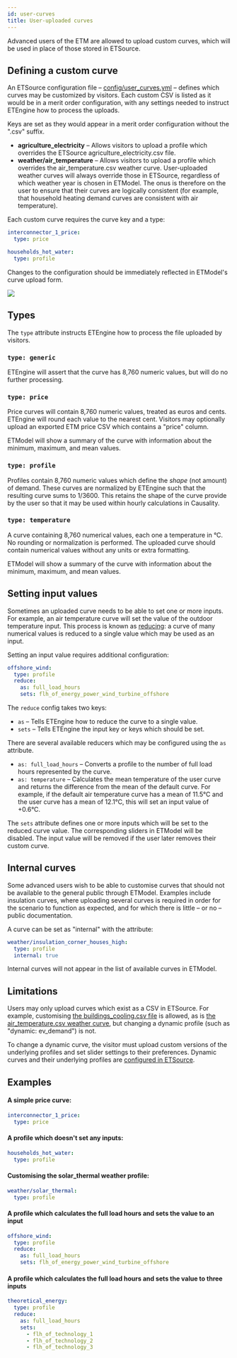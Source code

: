 ```yaml
---
id: user-curves
title: User-uploaded curves
---
```


Advanced users of the ETM are allowed to upload custom curves, which will be used in place of those stored in ETSource.

## Defining a custom curve

An ETSource configuration file – [config/user_curves.yml](https://github.com/quintel/etsource/blob/master/config/user_curves.yml) – defines which curves may be customized by visitors. Each custom CSV is listed as it would be in a merit order configuration, with any settings needed to instruct ETEngine how to process the uploads.

Keys are set as they would appear in a merit order configuration without the ".csv" suffix.

* **agriculture_electricity** – Allows visitors to upload a profile which overrides the ETSource agriculture_electricity.csv file.
* **weather/air_temperature** – Allows visitors to upload a profile which overrides the air_temperature.csv weather curve. User-uploaded weather curves will always override those in ETSource, regardless of which weather year is chosen in ETModel. The onus is therefore on the user to ensure that their curves are logically consistent (for example, that household heating demand curves are consistent with air temperature).

Each custom curve requires the curve key and a type:

```yaml
interconnector_1_price:
  type: price

households_hot_water:
  type: profile
```

Changes to the configuration should be immediately reflected in ETModel's curve upload form.

![](/img/docs/user-curve-upload.png)

## Types

The `type` attribute instructs ETEngine how to process the file uploaded by visitors.

### `type: generic`

ETEngine will assert that the curve has 8,760 numeric values, but will do no further processing.

### `type: price`

Price curves will contain 8,760 numeric values, treated as euros and cents. ETEngine will round each value to the nearest cent. Visitors may optionally upload an exported ETM price CSV which contains a "price" column.

ETModel will show a summary of the curve with information about the minimum, maximum, and mean values.

### `type: profile`

Profiles contain 8,760 numeric values which define the *shape* (not amount) of demand. These curves are normalized by ETEngine such that the resulting curve sums to 1/3600. This retains the shape of the curve provide by the user so that it may be used within hourly calculations in Causality.

### `type: temperature`

A curve containing 8,760 numerical values, each one a temperature in °C. No rounding or normalization is performed. The uploaded curve should contain numerical values without any units or extra formatting.

ETModel will show a summary of the curve with information about the minimum, maximum, and mean values.

## Setting input values

Sometimes an uploaded curve needs to be able to set one or more inputs. For example, an air temperature curve will set the value of the outdoor temperature input. This process is known as [reducing](https://en.wikipedia.org/wiki/Fold_(higher-order_function)): a curve of many numerical values is reduced to a single value which may be used as an input.

Setting an input value requires additional configuration:

```yaml
offshore_wind:
  type: profile
  reduce:
    as: full_load_hours
    sets: flh_of_energy_power_wind_turbine_offshore
```

The `reduce` config takes two keys:

* `as` – Tells ETEngine how to reduce the curve to a single value.
* `sets` – Tells ETEngine the input key or keys which should be set.

There are several available reducers which may be configured using the `as` attribute.

* `as: full_load_hours` – Converts a profile to the number of full load hours represented by the curve.
* `as: temperature` – Calculates the mean temperature of the user curve and returns the difference from the mean of the default curve. For example, if the default air temperature curve has a mean of 11.5°C and the user curve has a mean of 12.1°C, this will set an input value of +0.6°C.

The `sets` attribute defines one or more inputs which will be set to the reduced curve value. The corresponding sliders in ETModel will be disabled. The input value will be removed if the user later removes their custom curve.

## Internal curves

Some advanced users wish to be able to customise curves that should not be available to the general public through ETModel. Examples include insulation curves, where uploading several curves is required in order for the scenario to function as expected, and for which there is little – or no – public documentation.

A curve can be set as "internal" with the attribute:

```yaml
weather/insulation_corner_houses_high:
  type: profile
  internal: true
```

Internal curves will not appear in the list of available curves in ETModel.

## Limitations

Users may only upload curves which exist as a CSV in ETSource. For example, customising [the buildings_cooling.csv file](https://github.com/quintel/etsource/blob/master/datasets/nl/curves/buildings_cooling.csv) is allowed, as is [the air_temperature.csv weather curve](https://github.com/quintel/etsource/blob/master/datasets/nl/curves/weather/default/air_temperature.csv), but changing a dynamic profile (such as "dynamic: ev_demand") is not.

To change a dynamic curve, the visitor must upload custom versions of the underlying profiles and set slider settings to their preferences. Dynamic curves and their underlying profiles are [configured in ETSource](https://github.com/quintel/etsource/blob/master/config/dynamic_curves.yml).

## Examples

#### A simple price curve:

```yaml
interconnector_1_price:
  type: price
```

#### A profile which doesn't set any inputs:

```yaml
households_hot_water:
  type: profile
```

#### Customising the solar_thermal weather profile:

```yaml
weather/solar_thermal:
  type: profile
```

#### A profile which calculates the full load hours and sets the value to an input

```yaml
offshore_wind:
  type: profile
  reduce:
    as: full_load_hours
    sets: flh_of_energy_power_wind_turbine_offshore
```

#### A profile which calculates the full load hours and sets the value to three inputs

```yaml
theoretical_energy:
  type: profile
  reduce:
    as: full_load_hours
    sets:
      - flh_of_technology_1
      - flh_of_technology_2
      - flh_of_technology_3
```
